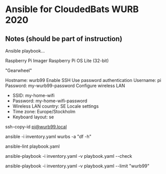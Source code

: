 # Ansible for CloudedBats WURB 2020

## Notes (should be part of instruction)

Ansible playbook...

Raspberry Pi Imager
Raspberry Pi OS Lite (32-bit)

"Gearwheel"

Hostname: wurb99
Enable SSH
Use password authentication
Username: pi
Password: my-wurb99-password
Configure wireless LAN
- SSID: my-home-wifi
- Password: my-home-wifi-password
- Wireless LAN country: SE
Locale settings
- Time zone: Europe/Stockholm
- Keyboard layout: se

ssh-copy-id pi@wurb99.local

ansible -i inventory.yaml wurbs -a "df -h"

ansible-lint playbook.yaml

ansible-playbook -i inventory.yaml -v playbook.yaml --check

ansible-playbook -i inventory.yaml -v playbook.yaml --limit "wurb99"
